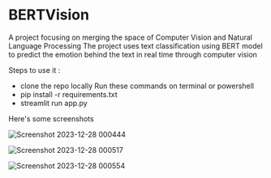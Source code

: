 # BERTVision

A project focusing on merging the space of Computer Vision and Natural Language Processing
The project uses text classification using BERT model to predict the emotion behind the text in real time through computer vision

Steps to use it : 
* clone the repo locally
Run these commands on terminal or powershell
* pip install -r requirements.txt
* streamlit run app.py

Here's some screenshots


![Screenshot 2023-12-28 000444](https://github.com/Tuhinm2002/BERTVision/assets/75078694/fccb9b85-0ca0-497a-b9cf-2e0a60f361de)

![Screenshot 2023-12-28 000517](https://github.com/Tuhinm2002/BERTVision/assets/75078694/72212b73-d12d-46c0-a34b-3e404ac02511)

![Screenshot 2023-12-28 000554](https://github.com/Tuhinm2002/BERTVision/assets/75078694/857adad3-9c35-4281-8f7f-10d16c13993c)
